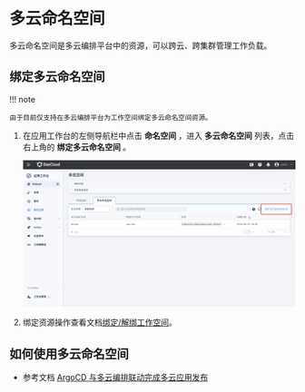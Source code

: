 # 多云命名空间

多云命名空间是多云编排平台中的资源，可以跨云、跨集群管理工作负载。

## 绑定多云命名空间

!!! note

    由于目前仅支持在多云编排平台为工作空间绑定多云命名空间资源。

1. 在应用工作台的左侧导航栏中点击 __命名空间__ ，进入 __多云命名空间__ 列表，点击右上角的 __绑定多云命名空间__ 。

    ![namespace-listpng](../../images/mutinamespace.png)

2. 绑定资源操作查看文档[绑定/解绑工作空间](../../../kairship/workspace.md#_3)。

## 如何使用多云命名空间

- 参考文档 [ArgoCD 与多云编排联动完成多云应用发布](../../quickstart/argo-karmada.md)
